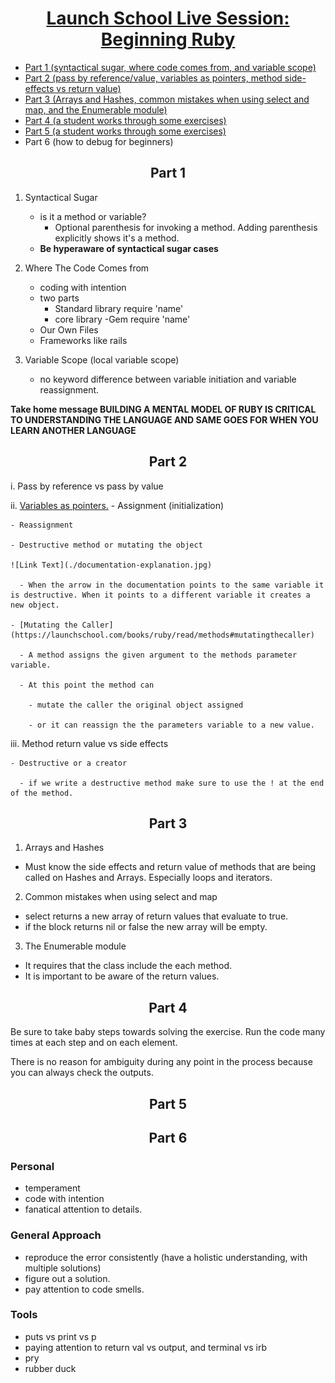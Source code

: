 # <div align="center"> [Launch School Live Session: Beginning Ruby](https://launchschool.com/blog/live-session-beginning-ruby)</div>


* [Part 1 (syntactical sugar, where code comes from, and variable scope)](https://launchschool.com/blog/live-session-beginning-ruby)
* [Part 2 (pass by reference/value, variables as pointers, method side-effects vs return value)](https://launchschool.com/blog/live-session-beginning-ruby-part-2)
* [Part 3 (Arrays and Hashes, common mistakes when using select and map, and the Enumerable module)](https://launchschool.com/blog/live-session-beginning-ruby-part-3)
* [Part 4 (a student works through some exercises)](https://launchschool.com/blog/live-session-beginning-ruby-part-4)
* [Part 5 (a student works through some exercises)](https://launchschool.com/blog/live-session-beginning-ruby-part-5)
* Part 6 (how to debug for beginners)



## <div align="center"> Part 1</div>


  1. Syntactical Sugar
      - is it a method or variable?
        - Optional parenthesis for invoking a method. Adding parenthesis explicitly shows it's  a method.
      - __Be hyperaware of syntactical sugar cases__

  2. Where The Code Comes from
      - coding with intention
      - two parts
        - Standard library require 'name'
        - core library
      -Gem require 'name'
      - Our Own Files
      - Frameworks like rails
  3. Variable Scope (local variable scope)
      - no keyword difference between variable initiation and variable reassignment.

  __Take home message BUILDING A MENTAL MODEL OF RUBY IS CRITICAL TO UNDERSTANDING THE LANGUAGE AND SAME GOES FOR WHEN YOU LEARN ANOTHER LANGUAGE__

  ## <div align="center"> Part 2</div>

  i. Pass by reference vs pass by value


  ii. [Variables as pointers.](https://launchschool.com/books/ruby/read/more_stuff#variables_as_pointers)
    - Assignment (initialization)

    - Reassignment

    - Destructive method or mutating the object

    ![Link Text](./documentation-explanation.jpg)

      - When the arrow in the documentation points to the same variable it is destructive. When it points to a different variable it creates a new object.

    - [Mutating the Caller](https://launchschool.com/books/ruby/read/methods#mutatingthecaller)

      - A method assigns the given argument to the methods parameter variable.

      - At this point the method can

        - mutate the caller the original object assigned

        - or it can reassign the the parameters variable to a new value.

  iii. Method return value vs side effects

    - Destructive or a creator

      - if we write a destructive method make sure to use the ! at the end of the method.

## <div align="center"> Part 3</div>

1. Arrays and Hashes

  - Must know the side effects and return value of methods that are being called on Hashes and Arrays. Especially loops and iterators.

2.  Common mistakes when using select and map

  - select returns a new array of return values that evaluate to true.
  - if the block returns nil or false the new array will be empty.
3. The Enumerable module

  - It requires that the class include the each method.
  - It is important to be aware of the return values.

  ## <div align="center"> Part 4</div>

  Be sure to take baby steps towards solving the exercise. Run the code many times at each step and on each element.

  There is no reason for ambiguity during any point in the process because you can always check the outputs.

## <div align="center"> Part 5</div>

## <div align="center"> Part 6 </div>

### Personal

* temperament
* code with intention
* fanatical attention to details.
### General Approach

* reproduce the error consistently (have a holistic understanding, with multiple solutions)
* figure out a solution.
* pay attention to code smells.
### Tools
* puts vs print vs p
* paying attention to return val vs output, and terminal vs irb
* pry
* rubber duck
